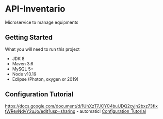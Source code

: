 # API-Inventario

Microservice to manage equipments 

## Getting Started 

What you will need to run this project
* JDK 8
* Maven 3.6
* MySQL 5+
* Node v10.16
* Eclipse (Photon, oxygen or 2019) 

## Configuration Tutorial

https://docs.google.com/document/d/1UhXzT7JCYC4buUDQ2cyjn2bxz73flxtWRevNdvY2uJo/edit?usp=sharing - automatic!
[Configuration_Tutorial](https://docs.google.com/document/d/1UhXzT7JCYC4buUDQ2cyjn2bxz73flxtWRevNdvY2uJo/edit?usp=sharing)